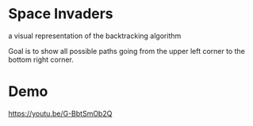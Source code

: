 # Space Invaders

a visual representation of the backtracking algorithm

Goal is to show all possible paths going from the upper left corner to the bottom right corner.

# Demo

https://youtu.be/G-BbtSmOb2Q
